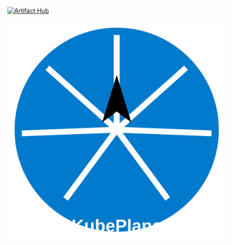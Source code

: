 [![Artifact Hub](https://img.shields.io/endpoint?url=https://artifacthub.io/badge/repository/kubeplane)](https://artifacthub.io/packages/search?repo=kubeplane)

![KubePlane Logo](assets/kubeplane.svg)

